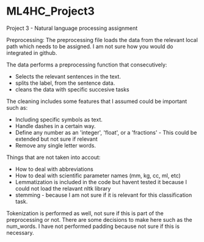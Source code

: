 # ML4HC_Project3

Project 3 - Natural language processing assignment

Preprocessing:
The preprocessing file loads the data from the relevant local path which needs to be assigned.
I am not sure how you would do integrated in github.

The data performs a preprocessing function that consecutively:
- Selects the relevant sentences in the text.
- splits the label, from the sentence data.
- cleans the data with specific succesive tasks

The cleaning includes some features that I assumed could be important such as:
- Including specific symbols as text.
- Handle dashes in a certain way.
- Define any number as an 'integer', 'float', or a 'fractions' - This could be extended but not sure if relevant
- Remove any single letter words.

Things that are not taken into accout:
- How to deal with abbreviations
- How to deal with scientific parameter names (mm, kg, cc, ml, etc)
- Lemmatization is included in the code but havent tested it because I could not load the relavant nltk library
- stemming - because I am not sure if it is relevant for this classification task.

Tokenization is performed as well, not sure if this is part of the preprocessing or not.
There are some decisions to make here such as the num_words.
I have not performed padding because not sure if this is necessary.
